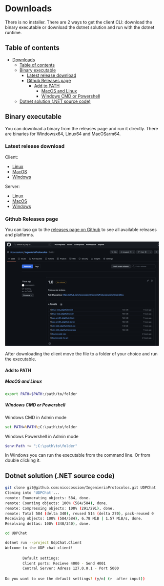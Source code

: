 
# Downloads

There is no installer. There are 2 ways to get the client CLI: download the binary executable or download the dotnet solution and run with the dotnet runtime.

## Table of contents

- [Downloads](#downloads)
  - [Table of contents](#table-of-contents)
  - [Binary executable](#binary-executable)
    - [Latest release download](#latest-release-download)
    - [Github Releases page](#github-releases-page)
      - [Add to PATH](#add-to-path)
        - [MacOS and Linux](#macos-and-linux)
        - [Windows CMD or Powershell](#windows-cmd-or-powershell)
  - [Dotnet solution (.NET source code)](#dotnet-solution-net-source-code)

## Binary executable

You can download a binary from the releases page and run it directly. There are binaries for Windowsx64, Linux64 and MacOSarm64.

### Latest release download

Client:

- [Linux](https://github.com/nicocossiom/IngenieriaProtocolos/releases/download/latest/linux-x64_UdpChat.Client)
- [MacOS](https://github.com/nicocossiom/IngenieriaProtocolos/releases/download/latest/osx-arm64_UdpChat.Client)
- [Windows](https://github.com/nicocossiom/IngenieriaProtocolos/releases/download/latest/win-x64_UdpChat.Client.exe)

Server:

- [Linux](https://github.com/nicocossiom/IngenieriaProtocolos/releases/download/latest/linux-x64_UdpChat.Server)
- [MacOS](https://github.com/nicocossiom/IngenieriaProtocolos/releases/download/latest/osx-arm64_UdpChat.Server)
- [Windows](https://github.com/nicocossiom/IngenieriaProtocolos/releases/download/latest/win-x64_UdpChat.Server.exe)

### Github Releases page

You can laso go to the [releases page on Github](https://github.com/nicocossiom/IngenieriaProtocolos/releases/) to see all available releases and platforms.

![Github Releass webpage](../images/releases.png)

After downloading the client move the file to a folder of your choice and run the executable.

#### Add to PATH

##### MacOS and Linux

```bash
export PATH=$PATH:/path/to/folder
```

##### Windows CMD or Powershell

Windows CMD in Admin mode

```cmd
set PATH=%PATH%;C:\path\to\folder
```

Windows Powershell in Admin mode

```powershell
$env:Path += ";C:\path\to\folder"
```

In Windows you can run the executable from the command line. Or from double clicking it.

## Dotnet solution (.NET source code)

```bash
git clone git@github.com:nicocossiom/IngenieriaProtocolos.git UDPChat
Cloning into 'UDPChat'...
remote: Enumerating objects: 584, done.
remote: Counting objects: 100% (584/584), done.
remote: Compressing objects: 100% (291/291), done.
remote: Total 584 (delta 340), reused 514 (delta 270), pack-reused 0
Receiving objects: 100% (584/584), 6.78 MiB | 1.57 MiB/s, done.
Resolving deltas: 100% (340/340), done.
```

````bash
cd UDPChat
````

```bash
dotnet run --project UdpChat.Client
Welcome to the UDP chat client!

        Default settings:
        Client ports: Recieve 4000 - Send 4001
        Central Server: Adress 127.0.0.1 - Port 5000

Do you want to use the default settings? (y/n) (↩️  after input))
```
